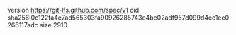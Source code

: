 version https://git-lfs.github.com/spec/v1
oid sha256:0c122fa4e7ad565303fa90926285743e4be02adf957d099d4ec1ee0266117adc
size 2910
